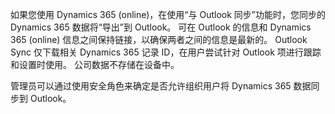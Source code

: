 如果您使用 Dynamics 365 (online)，在使用“与 Outlook 同步”功能时，您同步的 Dynamics 365 数据将“导出”到 Outlook。 可在 Outlook 的信息和 Dynamics 365 (online) 信息之间保持链接，以确保两者之间的信息是最新的。 Outlook Sync 仅下载相关 Dynamics 365 记录 ID，在用户尝试针对 Outlook 项进行跟踪和设置时使用。 公司数据不存储在设备中。  
  
 管理员可以通过使用安全角色来确定是否允许组织用户将 Dynamics 365 数据同步到 Outlook。
